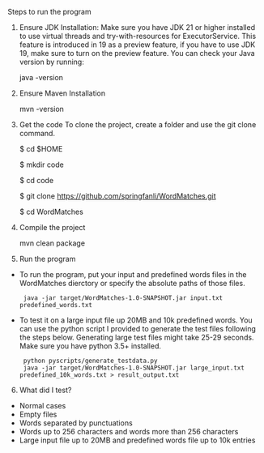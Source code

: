 Steps to run the program
1. Ensure JDK Installation: Make sure you have JDK 21 or higher installed to use virtual threads and try-with-resources for ExecutorService. This feature is introduced in 19 as a preview feature, if you have to use JDK 19, make sure to turn on the preview feature. You can check your Java version by running:

   java -version

2. Ensure Maven Installation

   mvn -version

3. Get the code
To clone the project, create a folder and use the git clone command.

   $ cd $HOME

   $ mkdir code

   $ cd code

   $ git clone https://github.com/springfanli/WordMatches.git

   $ cd WordMatches

4. Compile the project
  
   mvn clean package

5. Run the program
- To run the program, put your input and predefined words files in the WordMatches dierctory or specify the absolute paths of those files.

       java -jar target/WordMatches-1.0-SNAPSHOT.jar input.txt predefined_words.txt

- To test it on a large input file up 20MB and 10k predefined words. You can use the python script I provided to generate the test files following the steps below. Generating large test files might take 25-29 seconds. Make sure you have python 3.5+ installed.

       python pyscripts/generate_testdata.py
       java -jar target/WordMatches-1.0-SNAPSHOT.jar large_input.txt predefined_10k_words.txt > result_output.txt

6. What did I test?
- Normal cases
- Empty files
- Words separated by punctuations
- Words up to 256 characters and words more than 256 characters
- Large input file up to 20MB and predefined words file up to 10k entries
